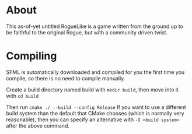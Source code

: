 # About
This as-of-yet untitled RogueLike is a game written from the ground up to be faithful to the original Rogue, but with a community driven twist.

# Compiling
SFML is automatically downloaded and compiled for you the first time you compile, so there is no need to compile manually.

Create a build directory named build with `mkdir build`, then move into it with `cd build`

Then run `cmake ./ --build --config Release` 
If you want to use a different build system than the default that CMake chooses (which is normally very reasonable), then you can specify an alternative with `-G <build system>` after the above command. 
